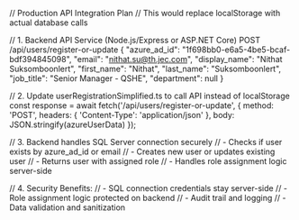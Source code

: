 // Production API Integration Plan
// This would replace localStorage with actual database calls

// 1. Backend API Service (Node.js/Express or ASP.NET Core)
POST /api/users/register-or-update
{
  "azure_ad_id": "1f698bb0-e6a5-4be5-bcaf-bdf394845098",
  "email": "nithat.su@th.jec.com", 
  "display_name": "Nithat Suksomboonlert",
  "first_name": "Nithat",
  "last_name": "Suksomboonlert",
  "job_title": "Senior Manager - QSHE",
  "department": null
}

// 2. Update userRegistrationSimplified.ts to call API instead of localStorage
const response = await fetch('/api/users/register-or-update', {
  method: 'POST',
  headers: { 'Content-Type': 'application/json' },
  body: JSON.stringify(azureUserData)
});

// 3. Backend handles SQL Server connection securely
// - Checks if user exists by azure_ad_id or email
// - Creates new user or updates existing user
// - Returns user with assigned role
// - Handles role assignment logic server-side

// 4. Security Benefits:
// - SQL connection credentials stay server-side
// - Role assignment logic protected on backend
// - Audit trail and logging
// - Data validation and sanitization